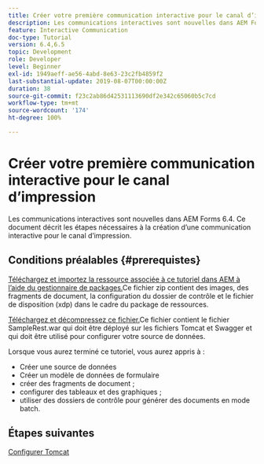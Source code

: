 ```yaml
---
title: Créer votre première communication interactive pour le canal d’impression
description: Les communications interactives sont nouvelles dans AEM Forms 6.4. Ce document décrit les étapes nécessaires à la création d’une communication interactive pour le canal d’impression.
feature: Interactive Communication
doc-type: Tutorial
version: 6.4,6.5
topic: Development
role: Developer
level: Beginner
exl-id: 1949aeff-ae56-4abd-8e63-23c2fb4859f2
last-substantial-update: 2019-08-07T00:00:00Z
duration: 38
source-git-commit: f23c2ab86d42531113690df2e342c65060b5c7cd
workflow-type: tm+mt
source-wordcount: '174'
ht-degree: 100%

---
```


# Créer votre première communication interactive pour le canal d’impression

Les communications interactives sont nouvelles dans AEM Forms 6.4. Ce document décrit les étapes nécessaires à la création d’une communication interactive pour le canal d’impression.

## Conditions préalables {#prerequistes}

[Téléchargez et importez la ressource associée à ce tutoriel dans AEM à l’aide du gestionnaire de packages.](assets/gettingstartedassets.zip)Ce fichier zip contient des images, des fragments de document, la configuration du dossier de contrôle et le fichier de disposition (xdp) dans le cadre du package de ressources.

[Téléchargez et décompressez ce fichier.](assets/warfileandswaggerfile.zip)Ce fichier contient le fichier SampleRest.war qui doit être déployé sur les fichiers Tomcat et Swagger et qui doit être utilisé pour configurer votre source de données.

Lorsque vous aurez terminé ce tutoriel, vous aurez appris à :

* Créer une source de données
* Créer un modèle de données de formulaire
* créer des fragments de document ;
* configurer des tableaux et des graphiques ;
* utiliser des dossiers de contrôle pour générer des documents en mode batch.


## Étapes suivantes

[Configurer Tomcat](./set-up-tomcat.md)

